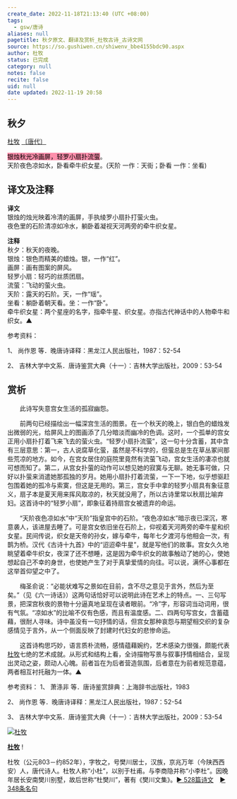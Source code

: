 ```yaml
---
create_date: 2022-11-18T21:13:40 (UTC +08:00)
tags:
  - gsw/唐诗
aliases: null
pagetitle: 秋夕原文、翻译及赏析_杜牧古诗_古诗文网
source: https://so.gushiwen.cn/shiwenv_bbe4155bdc90.aspx
author: 杜牧
status: 已完成
category: null
notes: false
recite: false
uid: null
date updated: 2022-11-19 20:58
---
```


## 秋夕

[杜牧](https://so.gushiwen.cn/authorv_727e9dff8850.aspx) [〔唐代〕](https://so.gushiwen.cn/shiwens/default.aspx?cstr=%e5%94%90%e4%bb%a3)

<mark style="background: #FF5582A6;">银烛秋光冷画屏，轻罗小扇扑流萤</mark>。\
天阶夜色凉如水，卧看牵牛织女星。(天阶 一作：天街；卧看 一作：坐看)

## 译文及注释

**译文**\
银烛的烛光映着冷清的画屏，手执绫罗小扇扑打萤火虫。\
夜色里的石阶清凉如冷水，躺卧着凝视天河两旁的牵牛织女星。

**注释**\
秋夕：秋天的夜晚。\
银烛：银色而精美的蜡烛。银，一作“红”。\
画屏：画有图案的屏风。\
轻罗小扇：轻巧的丝质团扇。\
流萤：飞动的萤火虫。\
天阶：露天的石阶。天，一作“瑶”。\
坐看：躺卧着朝天看。坐：一作“卧”。\
牵牛织女星：两个星座的名字，指牵牛星、织女星。亦指古代神话中的人物牵牛和织女。▲

参考资料：

1、 尚作恩 等．晚唐诗译释：黑龙江人民出版社，1987：52-54

2、 吉林大学中文系．唐诗鉴赏大典（十一）：吉林大学出版社，2009：53-54

## 赏析

　　此诗写失意宫女生活的孤寂幽怨。

　　前两句已经描绘出一幅深宫生活的图景。在一个秋天的晚上，银白色的蜡烛发出微弱的光，给屏风上的图画添了几分暗淡而幽冷的色调。这时，一个孤单的宫女正用小扇扑打着飞来飞去的萤火虫。“轻罗小扇扑流萤”，这一句十分含蓄，其中含有三层意思：第一，古人说腐草化萤，虽然是不科学的，但萤总是生在草丛冢间那些荒凉的地方。如今，在宫女居住的庭院里竟然有流萤飞动，宫女生活的凄凉也就可想而知了。第二，从宫女扑萤的动作可以想见她的寂寞与无聊。她无事可做，只好以扑萤来消遣她那孤独的岁月。她用小扇扑打着流萤，一下一下地，似乎想驱赶包围着她的孤冷与索寞，但这是无用的。第三，宫女手中拿的轻罗小扇具有象征意义，扇子本是夏天用来挥风取凉的，秋天就没用了，所以古诗里常以秋扇比喻弃妇。这首诗中的“轻罗小扇”，即象征着持扇宫女被遗弃的命运。

　　“天阶夜色凉如水”中“天阶”指皇宫中的石阶。“夜色凉如水”暗示夜已深沉，寒意袭人，该进屋去睡了。可是宫女依旧坐在石阶上，仰视着天河两旁的牵牛星和织女星。民间传说，织女是天帝的孙女，嫁与牵牛，每年七夕渡河与他相会一次，有鹊为桥。汉代《古诗十九首》中的“迢迢牵牛星”，就是写他们的故事。宫女久久地眺望着牵牛织女，夜深了还不想睡，这是因为牵牛织女的故事触动了她的心，使她想起自己不幸的身世，也使她产生了对于真挚爱情的向往。可以说，满怀心事都在这举首仰望之中了。

　　梅圣俞说：“必能状难写之景如在目前，含不尽之意见于言外，然后为至矣。”（见《六一诗话》）这两句话恰好可以说明此诗在艺术上的特点。一、三句写景，把深宫秋夜的景物十分逼真地呈现在读者眼前。“冷”字，形容词当动词用，很有气氛。“凉如水”的比喻不仅有色感，而且有温度感。二、四两句写宫女，含蓄蕴藉，很耐人寻味。诗中虽没有一句抒情的话，但宫女那种哀怨与期望相交织的复杂感情见于言外，从一个侧面反映了封建时代妇女的悲惨命运。

　　这首诗构思巧妙，语言质朴流畅，感情蕴藉婉约，艺术感染力很强，颇能代表[杜牧](https://so.gushiwen.cn/authorv_727e9dff8850.aspx)七绝的艺术成就。从形式和结构上看，全诗描物写景与叙事抒情相结合，呈现出灵动之姿，颇动人心魄。前者旨在为后者营造氛围，后者意在为前者规范意蕴，两者相互衬托融为一体。▲

参考资料：
1、 萧涤非 等．唐诗鉴赏辞典：上海辞书出版社，1983

2、 尚作恩 等．晚唐诗译释：黑龙江人民出版社，1987：52-54

3、 吉林大学中文系．唐诗鉴赏大典（十一）：吉林大学出版社，2009：53-54

[![杜牧](https://song.gushiwen.cn/authorImg/dumu.jpg)](https://so.gushiwen.cn/authorv_727e9dff8850.aspx)

[**杜牧**](https://so.gushiwen.cn/authorv_727e9dff8850.aspx) !

杜牧（公元803－约852年），字牧之，号樊川居士，汉族，京兆万年（今陕西西安）人，唐代诗人。杜牧人称“小杜”，以别于杜甫。与李商隐并称“小李杜”。因晚年居长安南樊川别墅，故后世称“杜樊川”，著有《樊川文集》。[► 528篇诗文](https://so.gushiwen.cn/shiwens/default.aspx?astr=%e6%9d%9c%e7%89%a7)　[► 348条名句](https://so.gushiwen.cn/mingjus/default.aspx?astr=%e6%9d%9c%e7%89%a7)
